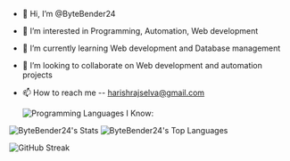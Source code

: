 - 👋 Hi, I’m @ByteBender24
- 👀 I’m interested in Programming, Automation, Web development
- 🌱 I’m currently learning Web development and Database management
- 💞️ I’m looking to collaborate on Web development and automation projects
- 📫 How to reach me -- harishrajselva@gmail.com


  ![Programming Languages I Know:](https://skillicons.dev/icons?i=bash,python,java,c,js,html,css)



![ByteBender24's Stats](https://github-readme-stats.vercel.app/api?username=ByteBender24&theme=tokyonight&show_icons=true&hide_border=true&count_private=true) 
![ByteBender24's Top Languages](https://github-readme-stats.vercel.app/api/top-langs/?username=ByteBender24&theme=tokyonight&show_icons=true&hide_border=true&layout=compact)







![GitHub Streak](https://github-readme-streak-stats.herokuapp.com?user=ByteBender24&theme=dark&hide_border=true)
